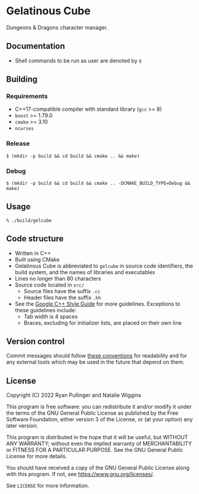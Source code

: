 # Gelatinous Cube

Dungeons & Dragons character manager.

## Documentation

- Shell commands to be run as user are denoted by `$`

## Building

### Requirements

- C++17-compatible compiler with standard library (`gcc` >= 8)
- `boost` >= 1.79.0
- `cmake` >= 3.10
- `ncurses`

### Release

`$ (mkdir -p build && cd build && cmake .. && make)`

### Debug

`$ (mkdir -p build && cd build && cmake .. -DCMAKE_BUILD_TYPE=Debug && make)`

## Usage

`% ./build/gelcube`

## Code structure

- Written in C++
- Built using CMake
- Gelatinous Cube is abbreviated to `gelcube` in source code identifiers, the
build system, and the names of libraries and executables
- Lines no longer than 80 characters
- Source code located in `src/`
    - Source files have the suffix `.cc`
    - Header files have the suffix `.hh`
- See the [Google C++ Style Guide](https://google.github.io/styleguide/cppguide.html)
for more guidelines. Exceptions to these guidelines include:
    - Tab width is 4 spaces
    - Braces, excluding for initializer lists, are placed on their own line

## Version control

Commit messages should follow [these conventions](https://www.conventionalcommits.org/)
for readability and for any external tools which may be used in the future that
depend on them.

## License

Copyright (C) 2022 Ryan Pullinger and Natalie Wiggins

This program is free software: you can redistribute it and/or modify
it under the terms of the GNU General Public License as published by
the Free Software Foundation, either version 3 of the License, or
(at your option) any later version.

This program is distributed in the hope that it will be useful,
but WITHOUT ANY WARRANTY; without even the implied warranty of
MERCHANTABILITY or FITNESS FOR A PARTICULAR PURPOSE. See the
GNU General Public License for more details.

You should have received a copy of the GNU General Public License
along with this program. If not, see <https://www.gnu.org/licenses/>.

See `LICENSE` for more information.
